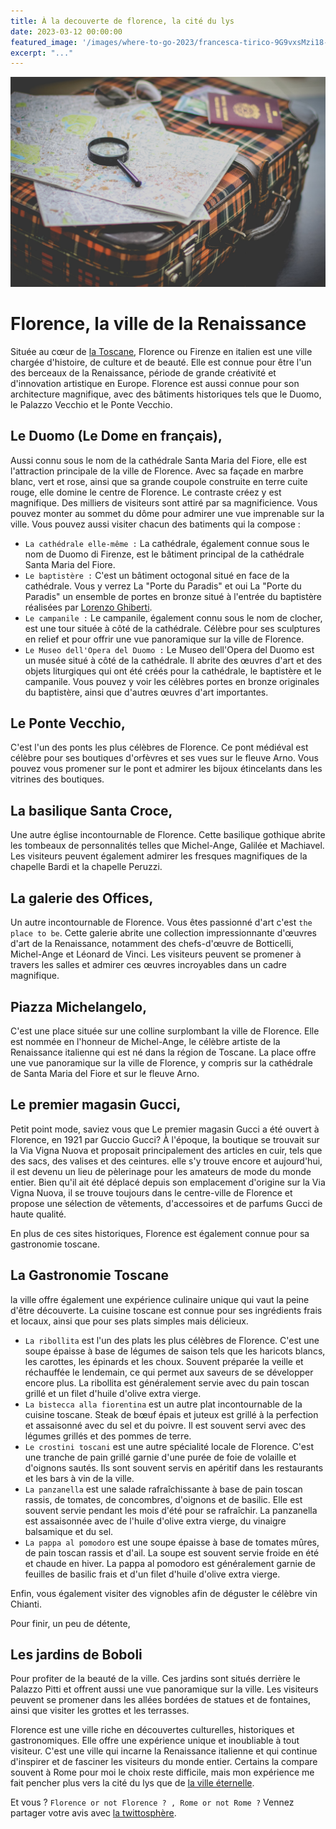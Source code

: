```yaml
---
title: À la decouverte de florence, la cité du lys
date: 2023-03-12 00:00:00
featured_image: '/images/where-to-go-2023/francesca-tirico-9G9vxsMzi18-unsplash.jpg'
excerpt: "..."
---
```


![](/images/where-to-go-2023/francesca-tirico-9G9vxsMzi18-unsplash.jpg)

# Florence, la ville de la Renaissance

Située au cœur de [la Toscane](https://fr.wikipedia.org/wiki/Toscane), Florence ou Firenze en italien est une ville chargée d'histoire, de culture et de beauté. Elle est connue pour être l'un des berceaux de la Renaissance, période de grande créativité et d'innovation artistique en Europe. Florence est aussi connue pour son architecture magnifique, avec des bâtiments historiques tels que le Duomo, le Palazzo Vecchio et le Ponte Vecchio. 

## Le Duomo (Le Dome en français),

Aussi connu sous le nom de la cathédrale Santa Maria del Fiore, elle est l'attraction principale de la ville de Florence. Avec sa façade en marbre blanc, vert et rose, ainsi que sa grande coupole construite en terre cuite rouge, elle domine le centre de Florence. Le contraste créez y est magnifique. Des milliers de visiteurs sont attiré par sa magnificience. Vous pouvez monter au sommet du dôme pour admirer une vue imprenable sur la ville. Vous pouvez aussi visiter chacun des batiments qui la compose : 

- `La cathédrale elle-même :` La cathédrale, également connue sous le nom de Duomo di Firenze, est le bâtiment principal de la cathédrale Santa Maria del Fiore.
- `Le baptistère :` C'est un bâtiment octogonal situé en face de la cathédrale. Vous y verrez La "Porte du Paradis" et oui La "Porte du Paradis" un ensemble de portes en bronze situé à l'entrée du baptistère réalisées par [Lorenzo Ghiberti](https://fr.wikipedia.org/wiki/Lorenzo_Ghiberti).
- `Le campanile :` Le campanile, également connu sous le nom de clocher, est une tour située à côté de la cathédrale. Célèbre pour ses sculptures en relief et pour offrir une vue panoramique sur la ville de Florence.
- `Le Museo dell'Opera del Duomo :` Le Museo dell'Opera del Duomo est un musée situé à côté de la cathédrale. Il abrite des œuvres d'art et des objets liturgiques qui ont été créés pour la cathédrale, le baptistère et le campanile. Vous pouvez y voir les célèbres portes en bronze originales du baptistère, ainsi que d'autres œuvres d'art importantes.

## Le Ponte Vecchio,

C'est l'un des ponts les plus célèbres de Florence. Ce pont médiéval est célèbre pour ses boutiques d'orfèvres et ses vues sur le fleuve Arno. Vous pouvez vous promener sur le pont et admirer les bijoux étincelants dans les vitrines des boutiques.

## La basilique Santa Croce,

Une autre église incontournable de Florence. Cette basilique gothique abrite les tombeaux de personnalités telles que Michel-Ange, Galilée et Machiavel. Les visiteurs peuvent également admirer les fresques magnifiques de la chapelle Bardi et la chapelle Peruzzi.

## La galerie des Offices, 

Un autre incontournable de Florence. Vous êtes passionné d'art c'est `the place to be`. Cette galerie abrite une collection impressionnante d'œuvres d'art de la Renaissance, notamment des chefs-d'œuvre de Botticelli, Michel-Ange et Léonard de Vinci. Les visiteurs peuvent se promener à travers les salles et admirer ces œuvres incroyables dans un cadre magnifique.

## Piazza Michelangelo,

C'est une place située sur une colline surplombant la ville de Florence. Elle est nommée en l'honneur de Michel-Ange, le célèbre artiste de la Renaissance italienne qui est né dans la région de Toscane. La place offre une vue panoramique sur la ville de Florence, y compris sur la cathédrale de Santa Maria del Fiore et sur le fleuve Arno.

## Le premier magasin Gucci,

Petit point mode, saviez vous que Le premier magasin Gucci a été ouvert à Florence, en 1921 par Guccio Gucci? À l'époque, la boutique se trouvait sur la Via Vigna Nuova et proposait principalement des articles en cuir, tels que des sacs, des valises et des ceintures. elle s'y trouve encore et aujourd'hui, il est devenu un lieu de pèlerinage pour les amateurs de mode du monde entier. Bien qu'il ait été déplacé depuis son emplacement d'origine sur la Via Vigna Nuova, il se trouve toujours dans le centre-ville de Florence et propose une sélection de vêtements, d'accessoires et de parfums Gucci de haute qualité.

En plus de ces sites historiques, Florence est également connue pour sa gastronomie toscane.

## La Gastronomie Toscane

la ville offre également une expérience culinaire unique qui vaut la peine d'être découverte. La cuisine toscane est connue pour ses ingrédients frais et locaux, ainsi que pour ses plats simples mais délicieux. 

- `La ribollita` est l'un des plats les plus célèbres de Florence. C'est une soupe épaisse à base de légumes de saison tels que les haricots blancs, les carottes, les épinards et les choux. Souvent préparée la veille et réchauffée le lendemain, ce qui permet aux saveurs de se développer encore plus. La ribollita est généralement servie avec du pain toscan grillé et un filet d'huile d'olive extra vierge.
- `La bistecca alla fiorentina` est un autre plat incontournable de la cuisine toscane. Steak de bœuf épais et juteux est grillé à la perfection et assaisonné avec du sel et du poivre. Il est souvent servi avec des légumes grillés et des pommes de terre.
- `Le crostini toscani` est une autre spécialité locale de Florence. C'est une tranche de pain grillé garnie d'une purée de foie de volaille et d'oignons sautés. Ils sont souvent servis en apéritif dans les restaurants et les bars à vin de la ville.
- `La panzanella` est une salade rafraîchissante à base de pain toscan rassis, de tomates, de concombres, d'oignons et de basilic. Elle est souvent servie pendant les mois d'été pour se rafraîchir. La panzanella est assaisonnée avec de l'huile d'olive extra vierge, du vinaigre balsamique et du sel.
- `La pappa al pomodoro` est une soupe épaisse à base de tomates mûres, de pain toscan rassis et d'ail. La soupe est souvent servie froide en été et chaude en hiver. La pappa al pomodoro est généralement garnie de feuilles de basilic frais et d'un filet d'huile d'olive extra vierge.

Enfin, vous également visiter des vignobles afin de déguster le célèbre vin Chianti.

Pour finir, un peu de détente, 

## Les jardins de Boboli

Pour profiter de la beauté de la ville. Ces jardins sont situés derrière le Palazzo Pitti et offrent aussi une vue panoramique sur la ville. Les visiteurs peuvent se promener dans les allées bordées de statues et de fontaines, ainsi que visiter les grottes et les terrasses.

Florence est une ville riche en découvertes culturelles, historiques et gastronomiques. Elle offre une expérience unique et inoubliable à tout visiteur. C'est une ville qui incarne la Renaissance italienne et qui continue d'inspirer et de fasciner les visiteurs du monde entier. Certains la compare souvent à Rome pour moi le choix reste difficile, mais mon expérience me fait pencher plus vers la cité du lys que de [la ville éternelle](). 

Et vous ? `Florence or not Florence ? , Rome or not Rome ?` Vennez partager votre avis avec [la twittosphère](https://mobile.twitter.com/search?q=journaldunvoyageur.fr/2023-01-10-ou-partir-en-2023). 
